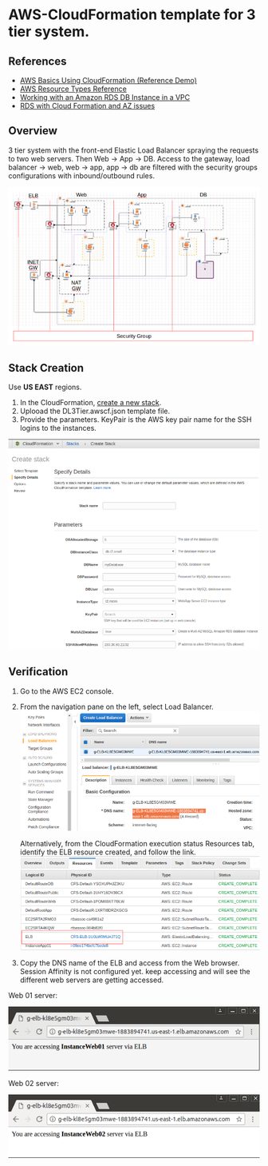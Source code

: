 # AWS-CloudFormation template for 3 tier system.

References
---------------------

* [AWS Basics Using CloudFormation (Reference Demo)](https://github.com/vancluever/aws-basics-using-cloudformation)
* [AWS Resource Types Reference](http://docs.aws.amazon.com/AWSCloudFormation/latest/UserGuide/aws-template-resource-type-ref.html)
* [Working with an Amazon RDS DB Instance in a VPC](http://docs.aws.amazon.com/AmazonRDS/latest/UserGuide/USER_VPC.WorkingWithRDSInstanceinaVPC.html)
* [RDS with Cloud Formation and AZ issues](https://stackoverflow.com/questions/33722394/rds-with-cloud-formation-and-az-issues)

Overview
---------------------
3 tier system with the front-end Elastic Load Balancer spraying the requests to two web servers. Then Web -> App -> DB. Access to the gateway, load balancer -> web, web -> app, app -> db are filtered with the security groups configurations with inbound/outbound rules.

![alt text](https://github.com/oonisim/AWS-CloudFormation/blob/master/snapshots/DL.png)

Stack Creation
---------------------
Use **US EAST** regions.

1. In the CloudFormation, [create a new stack](https://us-east-2.console.aws.amazon.com/cloudformation/home?region=us-east-2#/stacks/new).
2. Uplooad the DL3Tier.awscf.json template file.
3. Provide the parameters. KeyPair is the AWS key pair name for the SSH logins to the instances.

![alt text](https://github.com/oonisim/AWS-CloudFormation/blob/master/snapshots/DL.parameters.png)


Verification
---------------------
1. Go to the AWS EC2 console.
2. From the navigation pane on the left, select Load Balancer.
![](https://github.com/oonisim/AWS-CloudFormation/blob/master/snapshots/ELBDNS.png)

    Alternatively, from the CloudFormation execution status Resources tab, identify the ELB resource created, and follow the link.
    ![](https://github.com/oonisim/AWS-CloudFormation/blob/master/snapshots/CF.Status.Resources.png)

3. Copy the DNS name of the ELB and access from the Web browser.
Session Affinity is not configured yet. keep accessing and will see the different web servers are getting accessed.

Web 01 server:

![](https://github.com/oonisim/AWS-CloudFormation/blob/master/snapshots/ELB2Web01.png)

Web 02 server:

![](https://github.com/oonisim/AWS-CloudFormation/blob/master/snapshots/ELB2Web02.png)
